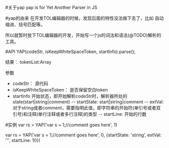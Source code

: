 #关于yap
yap is for Yet Another Parser in JS

#yap的由来
在开发TOL编辑器的时候，发现后面的特性没法做下去了，比如 自动缩进、括号匹配等。

所以就暂时放下TOL编辑器的开发，开始写一个js的词法和语法(@TODO)解析的工具。

#API
YAP(codeStr, isKeepWhiteSpaceToken, startInfo).parse();

结果： tokenList:Array

参数

- codeStr： 源代码
- isKeepWhiteSpaceToken： 是否保留空白token
- startInfo 开始状态，即开始解析codeStr时，解析器所处的state(start|string|comment)
-- startState: start|string|comment
-- extVal: 对于string或者comment，需要指明此值，即字符串的开始符(单引号或者双引号)和注释(单行注释或者多行注释)的类型
-- startLine: 开始的行数


#实例
var rs = YAP('var s = 1;//comment goes here', 1)

var rs = YAP('var s = 1;//comment goes here', 0, {startState: 'string', extVal: '\'', startLine: 10})